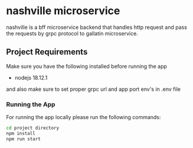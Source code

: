 # nashville microservice

nashville is a bff microservice backend that handles http request and pass the requests by grpc protocol to gallatin microservice.

## Project Requirements

Make sure you have the following installed before running the app

- nodejs 18.12.1

and also make sure to set proper grpc url and app port env's in .env file

### Running the App

For running the app locally please run the following commands:

```bash
cd project directory
npm install
npm run start
```
